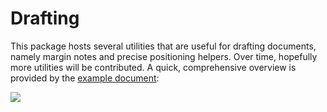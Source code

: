 # Drafting

This package hosts several utilities that are useful for drafting documents, namely margin notes and precise positioning
helpers. Over time, hopefully more utilities will be contributed. A quick, comprehensive overview is provided by the
[example document](https://github.com/ntjess/typst-drafting/blob/v0.1.2/docs/main.pdf):

![](https://raw.githubusercontent.com/ntjess/typst-drafting/v0.1.2/docs/main.png)